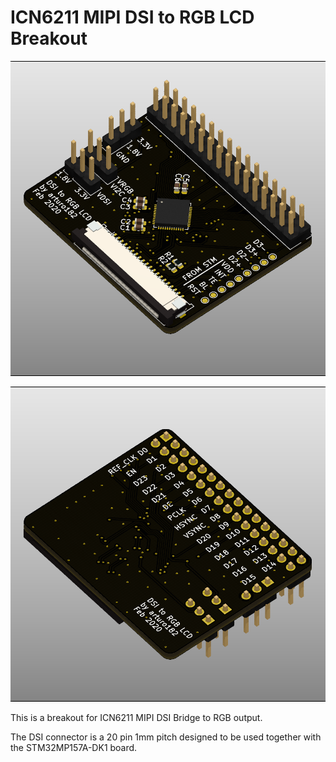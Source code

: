 # ICN6211 MIPI DSI to RGB LCD Breakout

![](./img/front.png)

![](./img/back.png)

This is a breakout for ICN6211 MIPI DSI Bridge to RGB output.

The DSI connector is a 20 pin 1mm pitch designed to be used together with the STM32MP157A-DK1 board.